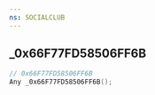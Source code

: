 ```yaml
---
ns: SOCIALCLUB
---
```

## _0x66F77FD58506FF6B

```c
// 0x66F77FD58506FF6B
Any _0x66F77FD58506FF6B();
```

